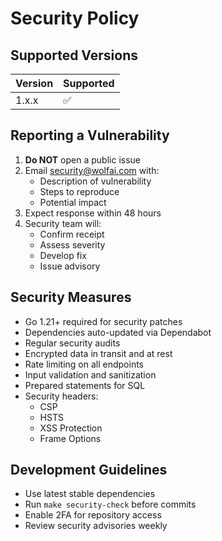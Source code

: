 # Security Policy

## Supported Versions

| Version | Supported          |
| ------- | ------------------ |
| 1.x.x   | :white_check_mark: |

## Reporting a Vulnerability

1. **Do NOT** open a public issue
2. Email security@wolfai.com with:
   - Description of vulnerability
   - Steps to reproduce
   - Potential impact
3. Expect response within 48 hours
4. Security team will:
   - Confirm receipt
   - Assess severity
   - Develop fix
   - Issue advisory

## Security Measures

- Go 1.21+ required for security patches
- Dependencies auto-updated via Dependabot
- Regular security audits
- Encrypted data in transit and at rest
- Rate limiting on all endpoints
- Input validation and sanitization
- Prepared statements for SQL
- Security headers:
  - CSP
  - HSTS
  - XSS Protection
  - Frame Options

## Development Guidelines

- Use latest stable dependencies
- Run `make security-check` before commits
- Enable 2FA for repository access
- Review security advisories weekly
